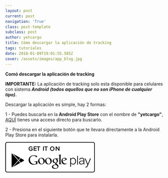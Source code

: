 ```yaml
---
layout: post
current: post
navigation: 'True'
class: post-template
subclass: post
author: yetcargo
title: Cómo descargar la aplicación de tracking
tags: tutoriales
date: 2018-01-09T19:01:55.585Z
cover: /assets/images/app_blog.jpg
---
```

**Comó descargar la aplicación de tracking**

**IMPORTANTE:** La aplicación de tracking solo esta disponible para celulares con sistema **_Android_** **_(todos aquellos que no son iPhone de cualquier tipo)_.**

Descargar la aplicación es simple, hay 2 formas:

1 - Puedes buscarla en la **Android Play Store** con el nombre de **"yetcargo"**, [AQUÍ](https://play.google.com/store/search?q=yetcargo&c=apps) tienes una acceso directo para buscarlo.

2 - Presiona en el siguiente botón que te llevara directamente a la Android Play Store para instalarla.

[![](/assets/images/play_store.png)](https://play.google.com/store/apps/details?id=com.yetcargo.yetcargo)
